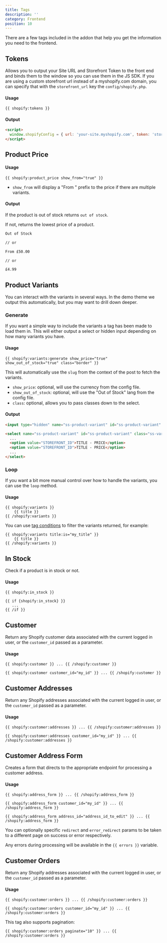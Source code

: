 ```yaml
---
title: Tags
description: ''
category: Frontend
position: 10
---
```


There are a few tags included in the addon that help you get the information you need to the frontend.

## Tokens

Allows you to output your Site URL and Storefront Token to the front end and binds them to the window so you can use them in the JS SDK. If you are using a custom storefront url instead of a myshopify.com domain, you can specify that with the `storefront_url` key the `config/shopify.php`.

#### Usage

```twig
{{ shopify:tokens }}
```

#### Output

```html
<script>
  window.shopifyConfig = { url: 'your-site.myshopify.com', token: 'storefront-token' }
</script>
```

## Product Price

#### Usage

```twig
{{ shopify:product_price show_from="true" }}
```

- `show_from` will display a "From " prefix to the price if there are multiple variants.

#### Output

If the product is out of stock returns `out of stock`. 

If not, returns the lowest price of a product. 

```html
Out of Stock

// or

From £50.00 

// or 

£4.99
```

## Product Variants

You can interact with the variants in several ways. In the demo theme we output this automatically, but you may want to drill down deeper.

### Generate

If you want a simple way to include the variants a tag has been made to load them in. This will either output a select or hidden input depending on how many variants you have.

#### Usage

```twig
{{ shopify:variants:generate show_price="true" show_out_of_stock="true" class="border" }}
```

This will automatically use the `slug` from the context of the post to fetch the variants.

- `show_price`: optional, will use the currency from the config file.
- `show_out_of_stock`: optional, will use the "Out of Stock" lang from the config file.
- `class`: optional, allows you to pass classes down to the select.

#### Output

<code-group>
  <code-block label="Singular" active>

  ```html
  <input type="hidden" name="ss-product-variant" id="ss-product-variant" value="STOREFRONT_ID" />
  ```

  </code-block>
  <code-block label="Multiple">

  ```html
  <select name="ss-product-variant" id="ss-product-variant" class="ss-variant-select">
    ...
    <option value="STOREFRONT_ID">TITLE - PRICE</option>
    <option value="STOREFRONT_ID">TITLE - PRICE</option>
    ...
  </select>
  ```

  </code-block>
</code-group>

### Loop

If you want a bit more manual control over how to handle the variants, you can use the `loop` method.

#### Usage

```twig
{{ shopify:variants }}
    {{ title }}
{{ /shopify:variants }}
```

You can use [tag conditions](https://statamic.dev/conditions) to filter the variants returned, for example:

```twig
{{ shopify:variants title:is="my_title" }}
    {{ title }}
{{ /shopify:variants }}
```


## In Stock

Check if a product is in stock or not.

#### Usage

```twig
{{ shopify:in_stock }}
```

```twig
{{ if {shopify:in_stock} }}
   ...
{{ /if }}
```

## Customer

Return any Shopify customer data associated with the current logged in user, or the `customer_id` passed as a parameter.

#### Usage

```twig
{{ shopify:customer }} ... {{ /shopify:customer }}
```

```twig
{{ shopify:customer customer_id="my_id" }} ... {{ /shopify:customer }}
```

## Customer Addresses

Return any Shopify addresses associated with the current logged in user, or the `customer_id` passed as a parameter.

#### Usage

```twig
{{ shopify:customer:addresses }} ... {{ /shopify:customer:addresses }}
```

```twig
{{ shopify:customer:addresses customer_id="my_id" }} ... {{ /shopify:customer:addresses }}
```

## Customer Address Form

Creates a form that directs to the appropriate endpoint for processing a customer address. 

#### Usage

```twig
{{ shopify:address_form }} ... {{ /shopify:address_form }}
```

```twig
{{ shopify:address_form customer_id="my_id" }} ... {{ /shopify:address_form }}
```

```twig
{{ shopify:address_form address_id="address_id_to_edit" }} ... {{ /shopify:address_form }}
```

You can optionally specific `redirect` and `error_redirect` params to be taken to a different page on success or error respectively.

Any errors during processing will be available in the `{{ errors }}` variable. 


## Customer Orders

Return any Shopify addresses associated with the current logged in user, or the `customer_id` passed as a parameter.

#### Usage

```twig
{{ shopify:customer:orders }} ... {{ /shopify:customer:orders }}
```

```twig
{{ shopify:customer:orders customer_id="my_id" }} ... {{ /shopify:customer:orders }}
```

This tag also supports pagination:

```twig
{{ shopify:customer:orders paginate="10" }} ... {{ /shopify:customer:orders }}
```
